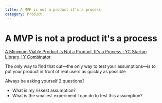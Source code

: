 ```yaml
---
title: A MVP is not a product it's a process
category: Product
---
```


# A MVP is not a product it's a process

[A Minimum Viable Product Is Not a Product, It's a Process : YC Startup Library | Y Combinator](https://www.ycombinator.com/library/4Q-a-minimum-viable-product-is-not-a-product-it-s-a-process#footnote2)

The only way to find that out—the only way to test your assumptions—is to put your product in front of real users as quickly as possible

Always be asking yourself 2 questions?

- What is my riskest assumption?
- What is the smallest experiment I can do to test this assumption?
